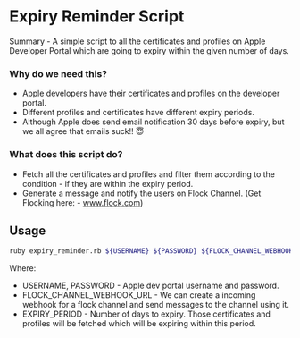 # Expiry Reminder Script
Summary - A simple script to all the certificates and profiles on Apple Developer Portal which are going to expiry within the given number of days.

### Why do we need this?
- Apple developers have their certificates and profiles on the developer portal.
- Different profiles and certificates have different expiry periods.
- Although Apple does send email notification 30 days before expiry, but we all agree that emails suck!! :innocent:

### What does this script do?
- Fetch all the certificates and profiles and filter them according to the condition - if they are within the expiry period.
- Generate a message and notify the users on Flock Channel. (Get Flocking here: - www.flock.com)

## Usage
```BASH
ruby expiry_reminder.rb ${USERNAME} ${PASSWORD} ${FLOCK_CHANNEL_WEBHOOK_URL} ${TEAM_ID} ${EXPIRY_PERIOD}
```
Where:
- USERNAME, PASSWORD - Apple dev portal username and password.
- FLOCK_CHANNEL_WEBHOOK_URL - We can create a incoming webhook for a flock channel and send messages to the channel using it.
- EXPIRY_PERIOD - Number of days to expiry. Those certificates and profiles will be fetched which will be expiring within this period.